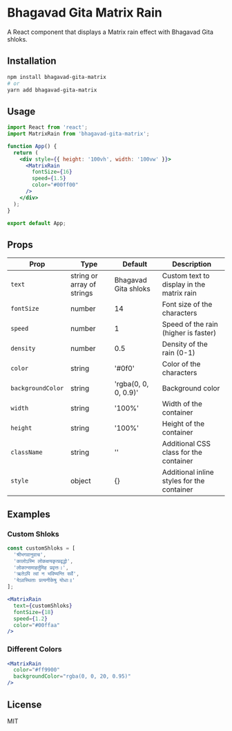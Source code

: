# Bhagavad Gita Matrix Rain

A React component that displays a Matrix rain effect with Bhagavad Gita shloks.

## Installation

```bash
npm install bhagavad-gita-matrix
# or
yarn add bhagavad-gita-matrix
```

## Usage

```jsx
import React from 'react';
import MatrixRain from 'bhagavad-gita-matrix';

function App() {
  return (
    <div style={{ height: '100vh', width: '100vw' }}>
      <MatrixRain 
        fontSize={16}
        speed={1.5}
        color="#00ff00"
      />
    </div>
  );
}

export default App;
```

## Props

| Prop | Type | Default | Description |
|------|------|---------|-------------|
| `text` | string or array of strings | Bhagavad Gita shloks | Custom text to display in the matrix rain |
| `fontSize` | number | 14 | Font size of the characters |
| `speed` | number | 1 | Speed of the rain (higher is faster) |
| `density` | number | 0.5 | Density of the rain (0-1) |
| `color` | string | '#0f0' | Color of the characters |
| `backgroundColor` | string | 'rgba(0, 0, 0, 0.9)' | Background color |
| `width` | string | '100%' | Width of the container |
| `height` | string | '100%' | Height of the container |
| `className` | string | '' | Additional CSS class for the container |
| `style` | object | {} | Additional inline styles for the container |

## Examples

### Custom Shloks

```jsx
const customShloks = [
  'श्रीभगवानुवाच',
  'कालोऽस्मि लोकक्षयकृत्प्रवृद्धो',
  'लोकान्समाहर्तुमिह प्रवृत्तः।',
  'ऋतेऽपि त्वां न भविष्यन्ति सर्वे',
  'येऽवस्थिताः प्रत्यनीकेषु योधाः॥'
];

<MatrixRain 
  text={customShloks}
  fontSize={18}
  speed={1.2}
  color="#00ffaa"
/>
```

### Different Colors

```jsx
<MatrixRain 
  color="#ff9900"
  backgroundColor="rgba(0, 0, 20, 0.95)"
/>
```

## License

MIT